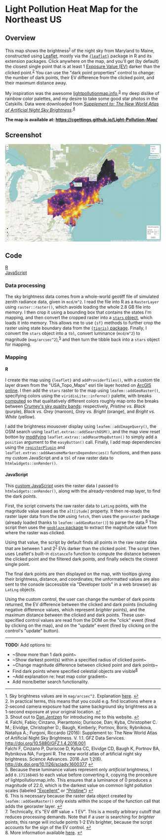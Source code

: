 # Light Pollution Heat Map for the Northeast US

## Overview

This map shows the brightness<sup id="note1">[1](#footnote1)</sup> of the night sky from Maryland to Maine, constructed using [Leaflet](https://leafletjs.com/), mostly via the [`{leaflet}`](https://rstudio.github.io/leaflet/) package in R and its extension packages. Click anywhere on the map, and you'll get (by default) the closest single point that is at least 1 [Exposure Value (EV)](https://en.wikipedia.org/wiki/Exposure_value#EV_as_a_measure_of_luminance_and_illuminance) darker than the clicked point.<sup id="note2">[2](#footnote2)</sup> You can use the "dark point properties" control to change: the number of dark points, their EV difference from the clicked point, and their maximum distance away.

My inspiration was the awesome [lightpollutionmap.info](https://www.lightpollutionmap.info/#zoom=5.34&lat=5329996&lon=-8358608&layers=B0FFFFFTFFFFFFFFF),<sup id="note3">[3](#footnote3)</sup> my deep dislike of rainbow color palettes, and my desire to take some good star photos in the Catskills. Data were downloaded from [*Supplement to: The New World Atlas of Artificial Night Sky Brightness*](http://doi.org/10.5880/GFZ.1.4.2016.001).<sup id="note4">[4](#footnote4)</sup>

**The map is available at: https://cgettings.github.io/Light-Pollution-Map/**

## Screenshot

[![Screenshot of map](map_screenshot.png)](map_screenshot.png)

## Code

[R](/code/Light_Pollution_Map.R)<br>
[JavaScript](/code/closest_dark_place.js)<br>

### Data processing

The sky brightness data comes from a whole-world geotiff file of simulated zenith radiance data, given in `mcd/m^2`. I read the file into R as a `RasterLayer` using `raster::raster()`, which avoids loading the whole 2.8 GB file into memory. I then crop it using a bounding box that contains the states I'm mapping, and then convert the cropped raster into a [`stars` object](https://r-spatial.github.io/stars/), which loads it into memory. This allows me to use `{sf}` methods to further crop the raster using state boundary data from the [`{tigris}` package](https://github.com/walkerke/tigris). Finally, I convert the `stars` object into a `tbl`, convert luminance (`mcd/m^2`) to magnitude (`mag/arcsec^2`),<sup id="note5">[5](#footnote5)</sup> and then turn the tibble back into a `stars` object for mapping.

### Mapping

#### R

I create the map using `{leaflet}` and `addProviderTiles()`, with a custom tile layer drawn from the "USA_Topo_Maps" esri tile layer hosted on [ArcGIS online](https://services.arcgisonline.com/ArcGIS/rest/services/USA_Topo_Maps/MapServer/). I then add the `stars` raster to the map using `leafem::addGeoRaster()`, specifying colors using the `viridisLite::inferno()` palette, with breaks [computed](/code/Light_Pollution_Map.R#L320) so that qualitatively different colors roughly map onto the breaks between [Crumey's sky quality bands](https://academic.oup.com/mnras/article/442/3/2600/1052389#18902351): respectively, *Pristine vs. Black* (purple), *Black vs. Grey* (maroon), *Grey vs. Bright* (orange), and *Bright vs. White* (yellow). 

I add the brightness mousover display using `leafem::addImageQuery()`, the OSM search using `leaflet.extras::addSearchOSM()`, and the map view reset botton by [modifying](/code/functions/addResetMapButtonPosition.R) `leaflet.extras::addResetMapButton()` to simply add a `position` argument to the `easyButton()` call. Finally, I add map dependencies using the [`registerPlugin`](http://rstudio.github.io/leaflet/extending.html) and `leaflet.extras::addAwesomeMarkersDependencies()` functions, and then pass my custom JavaScript and a `tbl` of raw raster data to `htmlwidgets::onRender()`.

#### JavaScript

This [custom JavaScript](/code/closest_dark_place.js) uses the raster data I passed to `htmlwidgets::onRender()`, along with the already-rendered map layer, to find the dark points.

First, the script converts the raw raster data to `LatLng` points, with the magnitude value saved as the `alt[itude]` property. It then re-reads the raster layer data from the `DOM` using `fetch`, then uses the `georaster` package (already loaded thanks to `leafem::addGeoRaster()`) to parse the data.<sup id="note6">[6](#footnote6)</sup> The script then uses the [`geoblaze` package](https://github.com/GeoTIFF/geoblaze) to extract the magnitude value from where the raster was clicked.

Using that value, the script by default finds all points in the raw raster data that are between 1 and 2<sup id="note7">[7](#footnote7)</sup> EVs darker than the clicked point. The script then uses Leaflet's built-in `distanceTo` function to compute the distance between the clicked point and the filtered dark points, and finally selects the closest single point. 

The final dark points are then displayed on the map, with tooltips giving their brightness, distance, and coordinates; the unformatted values are also sent to the console (accessible via "Developer tools" in a web browser) as `LatLng` objects.

Using the custom control, the user can change the number of dark points returned, the EV difference between the clicked and dark points (including negative difference values, which represent *brighter* points), and the maximum distance between the clicked and dark points. These user-specified control values are read from the DOM on the "click" event (fired by clicking on the map), and on the "update" event (fired by clicking on the control's "update" button).


---

**TODO:** Add options to:

* ~Show more than 1 dark point~
* ~Show darkest point(s) within a specified radius of clicked point~
* ~Change magnitude difference between clicked point and dark points~
* Find dark points where specified celestial objects are visible<sup id="note8">[8](#footnote8)</sup>
* ~Add explanation re: heat map color gradient~
* Add more/better search functionality.

---

<a name="footnote1">1.</a> Sky brightness values are in `mag/arcsec^2`. Explanation [here](https://en.wikipedia.org/wiki/Surface_brightness). [↩](#note1)<br>
<a name="footnote2">2.</a> In practical terms, this means that you could e.g. find locations where a 2-second camera exposure had the same background sky brightness as a 1-second exposure at your original location. [↩](#note2)<br>
<a name="footnote3">3.</a> Shout out to [Dan Jentzen](https://www.brighterboston.org/staff) for introducing me to this website. [↩](#note3)<br>
<a name="footnote4">4.</a> Falchi, Fabio; Cinzano, Pierantonio; Duriscoe, Dan; Kyba, Christopher C. M.; Elvidge, Christopher D.; Baugh, Kimberly; Portnov, Boris; Rybnikova, Nataliya A.; Furgoni, Riccardo (2016): Supplement to: The New World Atlas of Artificial Night Sky Brightness. V. 1.1. GFZ Data Services. http://doi.org/10.5880/GFZ.1.4.2016.001 <br>
Falchi F, Cinzano P, Duriscoe D, Kyba CC, Elvidge CD, Baugh K, Portnov BA, Rybnikova NA, Furgoni R. The new world atlas of artificial night sky brightness. Science Advances. 2016 Jun 1;2(6). http://dx.doi.org/10.1126/sciadv.1600377 [↩](#note4) <br>
<a name="footnote5">5.</a> Because these luminance values represent only *artificial* brightness, I add `0.171168465` to each value before converting it, copying the procedure of lightpollutionmap.info. This ensures that a luminance of 0 produces a magnitude of 22.0, which is the darkest value on common light pollution scales (labeled ["Excellent"](https://en.wikipedia.org/wiki/Bortle_scale) or ["Pristine"](https://academic.oup.com/mnras/article/442/3/2600/1052389#18902351)) [↩](#note5)<br>
<a name="footnote6">6.</a> This is necessary because the raster data object created by `leafem::addGeoRaster()` only exists within the scope of the function call that adds the georaster layer. [↩](#note6)<br>
<a name="footnote7">7.</a> Technically, it's "EV diff value + 1 EV". This is a mostly arbitrary cutoff that reduces processing demands. Note that if a user is searching for *brighter* points, this range will include points 1-2 EVs brighter, because the script accounts for the sign of the EV control. [↩](#note7)<br>
<a name="footnote8">8.</a> More information available [here](https://en.wikipedia.org/wiki/Naked_eye#In_astronomy). [↩](#note8)<br>
